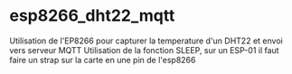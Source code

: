 # esp8266_dht22_mqtt
Utilisation de l'EP8266 pour capturer la temperature d'un DHT22 et envoi vers serveur MQTT
Utilisation de la fonction SLEEP, sur un ESP-01 il faut faire un strap sur la carte en une pin de l'esp8266
